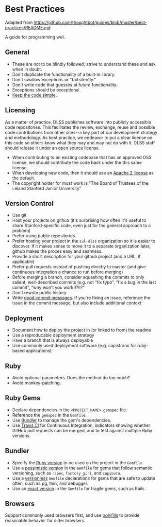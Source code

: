 Best Practices
==============

Adapted from https://github.com/thoughtbot/guides/blob/master/best-practices/README.md

A guide for programming well.

General
-------

* These are not to be blindly followed; strive to understand these and ask
  when in doubt.
* Don't duplicate the functionality of a built-in library.
* Don't swallow exceptions or "fail silently."
* Don't write code that guesses at future functionality.
* Exceptions should be exceptional.
* [Keep the code simple].

[Keep the code simple]: http://www.readability.com/~/ko2aqda2

Licensing
---------

As a matter of practice, DLSS publishes software into publicly accessible code repositories. This facilitates the review, exchange, reuse and possible code contributions from other sites--a key part of our development strategy and methodology. As best practice, we endeavor to put a clear license on this code so others know what they may and may not do with it. DLSS staff should release it under an open source license.

* When contributing to an existing codebase that has an approved OSS license, we should contribute the code back under the this same license.
* When developing new code, then it should use an [Apache 2 license] as the default.
* The copyright holder for most work is "The Board of Trustees of the Leland Stanford Junior University"

[Apache 2 license]: /best-practices/examples/apache2-license

Version Control
---------------

* Use git
* Host your projects on github (it's surprising how often it's useful to share Stanford-specific code, even just for the general approach to a problem)
* Prefer using public repositories.
* Prefer hosting your project in the `sul-dlss` organization so it is easier to discover. If it makes sense to move it to a separate organization later, github makes the proces easy and seamless.
* Provide a short description for your github project (and a URL, if applicable)
* Prefer pull requests instead of pushing directly to master (and give continuous integration a chance to run before merging)
* Before merging a branch, consider squashing the commits to only salient, well-described commits (e.g. not "fix typo", "fix a bug in the last commit", "why won't you work!!?!!?" 
* Don't rewrite public history
* Write [good commit messages]. If you're fixing an issue, reference the issue in the commit message, but also include additional context.

[good commit messages]: https://robots.thoughtbot.com/5-useful-tips-for-a-better-commit-message

Deployment
----------
* Document how to deploy the project in (or linked to from) the readme
* Use a reproducable deployment strategy
* Have a branch that is always deployable
* Use commonly used deployment software (e.g. capistrano for ruby-based applications)

Ruby
----

* Avoid optional parameters. Does the method do too much?
* Avoid monkey-patching.

Ruby Gems
---------

* Declare dependencies in the `<PROJECT_NAME>.gemspec` file.
* Reference the `gemspec` in the `Gemfile`.
* Use [Bundler] to manage the gem's dependencies.
* Use [Travis CI] for Continuous Integration, indicators showing whether GitHub
  pull requests can be merged, and to test against multiple Ruby versions.

[Bundler]: http://bundler.io
[Travis CI]: http://travis-ci.org

Bundler
-------

* Specify the [Ruby version] to be used on the project in the `Gemfile`.
* Use a [pessimistic version] in the `Gemfile` for gems that follow semantic
  versioning, such as `rspec`, `factory_girl`, and `capybara`.
* Use a [versionless] `Gemfile` declarations for gems that are safe to update
  often, such as pg, thin, and debugger.
* Use an [exact version] in the `Gemfile` for fragile gems, such as Rails.

[Ruby version]: http://bundler.io/v1.3/gemfile_ruby.html
[exact version]: http://robots.thoughtbot.com/post/35717411108/a-healthy-bundle
[pessimistic version]: http://robots.thoughtbot.com/post/35717411108/a-healthy-bundle
[versionless]: http://robots.thoughtbot.com/post/35717411108/a-healthy-bundle

Browsers
--------

Support commonly used browsers first, and use [polyfills] to provide reasonable behavior for older browsers.

[polyfills]: https://github.com/Modernizr/Modernizr/wiki/HTML5-Cross-Browser-Polyfills
